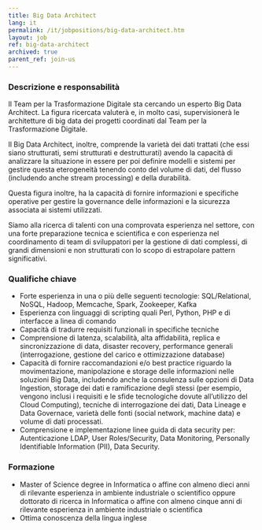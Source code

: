 ```yaml
---
title: Big Data Architect
lang: it
permalink: /it/jobpositions/big-data-architect.htm
layout: job
ref: big-data-architect
archived: true
parent_ref: join-us
---
```


### Descrizione e responsabilità
Il Team per la Trasformazione Digitale sta cercando un esperto Big Data Architect. La figura ricercata valuterà e, in molto casi, supervisionerà le architetture di big data dei progetti coordinati dal Team per la Trasformazione Digitale.

Il Big Data Architect, inoltre, comprende la varietà dei dati trattati (che essi siano strutturati, semi strutturati e destrutturati) avendo la capacità di analizzare la situazione in essere per poi definire modelli e sistemi per gestire questa eterogeneità tenendo conto del volume di dati, del flusso (includendo anche stream processing) e della durabilità.

Questa figura inoltre, ha la capacità di fornire informazioni e specifiche operative per gestire la governance delle informazioni e la sicurezza associata ai sistemi utilizzati.

Siamo alla ricerca di talenti con una comprovata esperienza nel settore, con una forte preparazione tecnica e scientifica e con esperienza nel coordinamento di team di sviluppatori per la gestione di dati complessi, di grandi dimensioni e non strutturati con lo scopo di estrapolare pattern significativi.


### Qualifiche chiave
- Forte esperienza in una o più delle seguenti tecnologie: SQL/Relational, NoSQL, Hadoop, Memcache, Spark, Zookeeper, Kafka
- Esperienza con linguaggi di scripting quali Perl, Python, PHP e di interfacce a linea di comando
- Capacità di tradurre requisiti funzionali in specifiche tecniche
- Comprensione di latenza, scalabilità, alta affidabilità, replica e sincronizzazione di data, disaster recovery, performance generali (interrogazione, gestione del carico e ottimizzazione database)
- Capacità di fornire raccomandazioni e/o best practice riguardo la movimentazione, manipolazione e storage delle informazioni nelle soluzioni Big Data, includendo anche la consulenza sulle opzioni di Data Ingestion, storage dei dati e ramificazione degli stessi (per esempio, vengono inclusi i requisiti e le sfide tecnologiche dovute all’utilizzo del Cloud Computing), tecniche di interrogazione dei dati, Data Lineage e Data Governace, varietà delle fonti (social network, machine data) e volume di dati processati.
- Comprensione e implementazione linee guida di data security per: Autenticazione LDAP, User Roles/Security, Data Monitoring, Personally Identifiable Information (PII), Data Security. 


### Formazione
- Master of Science degree in Informatica o affine con almeno dieci anni di rilevante esperienza in ambiente industriale o scientifico oppure dottorato di ricerca in Informatica o affine con almeno cinque anni di rilevante esperienza in ambiente industriale o scientifica
- Ottima conoscenza della lingua inglese 